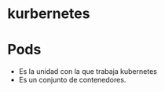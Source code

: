 # kurbernetes
# Pods 
- Es la unidad con la que trabaja kubernetes
- Es un conjunto de contenedores.
  

